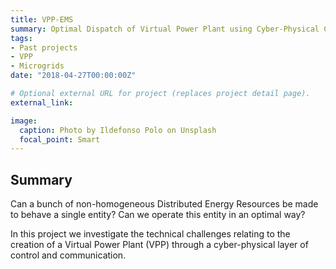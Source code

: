 ```yaml
---
title: VPP-EMS
summary: Optimal Dispatch of Virtual Power Plant using Cyber-Physical Controller for Real-Time EMS
tags:
- Past projects
- VPP
- Microgrids
date: "2018-04-27T00:00:00Z"

# Optional external URL for project (replaces project detail page).
external_link: 

image:
  caption: Photo by Ildefonso Polo on Unsplash
  focal_point: Smart
---
```


## Summary

Can a bunch of non-homogeneous Distributed Energy Resources be made to behave a single entity? Can we operate this entity in an optimal way?

In this project we investigate the technical challenges relating to the creation of a Virtual Power Plant (VPP) through a cyber-physical layer of control and communication.
